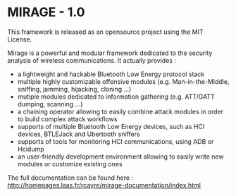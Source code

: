 MIRAGE - 1.0
=============

This framework is released as an opensource project using the MIT License.

Mirage is a powerful and modular framework dedicated to the security analysis of wireless communications. It actually provides :

 * a lightweight and hackable Bluetooth Low Energy protocol stack
 * multiple highly customizable offensive modules (e.g. Man-in-the-Middle, sniffing, jamming, hijacking, cloning …)
 * mutiple modules dedicated to information gathering (e.g. ATT/GATT dumping, scanning …)
 * a chaining operator allowing to easily combine attack modules in order to build complex attack workflows
 * supports of multiple Bluetooth Low Energy devices, such as HCI devices, BTLEJack and Ubertooth sniffers
 * supports of tools for monitoring HCI communications, using ADB or Hcidump
 * an user-friendly development environment allowing to easily write new modules or customize existing ones

The full documentation can be found here : http://homepages.laas.fr/rcayre/mirage-documentation/index.html
